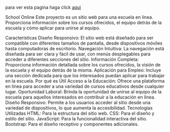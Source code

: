 para ver esta pagina haga click [aqui](https://dantepeletti.github.io/online__school/)

School Online
Este proyecto es un sitio web para una escuela en línea. Proporciona información sobre los cursos ofrecidos, el equipo detrás de la escuela y cómo aplicar para unirse al equipo.

Características
Diseño Responsivo: El sitio web está diseñado para ser compatible con diferentes tamaños de pantalla, desde dispositivos móviles hasta computadoras de escritorio.
Navegación Intuitiva: La navegación está diseñada para ser clara y fácil de usar, con menús desplegables para acceder a diferentes secciones del sitio.
Información Completa: Proporciona información detallada sobre los cursos ofrecidos, la visión de la escuela y el equipo detrás de la misma.
Aplicación para Empleo: Incluye una sección dedicada para que los interesados puedan aplicar para trabajar en la escuela.
Por qué es Útil
Acceso a la Educación: Ofrece una plataforma en línea para acceder a una variedad de cursos educativos desde cualquier lugar.
Oportunidad Laboral: Brinda la oportunidad de unirse al equipo de la escuela para aquellos interesados en contribuir a la educación en línea.
Diseño Responsivo: Permite a los usuarios acceder al sitio desde una variedad de dispositivos, lo que aumenta la accesibilidad.
Tecnologías Utilizadas
HTML: Para la estructura del sitio web.
CSS: Para el diseño y estilo del sitio.
JavaScript: Para la funcionalidad interactiva del sitio.
Bootstrap: Para el diseño receptivo y componentes adicionales.
